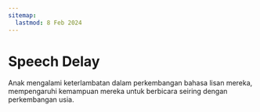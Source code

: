 ```yaml
---
sitemap:
  lastmod: 8 Feb 2024
---
```


# Speech Delay

Anak mengalami keterlambatan dalam perkembangan bahasa lisan mereka, mempengaruhi kemampuan mereka untuk berbicara seiring dengan perkembangan usia.
